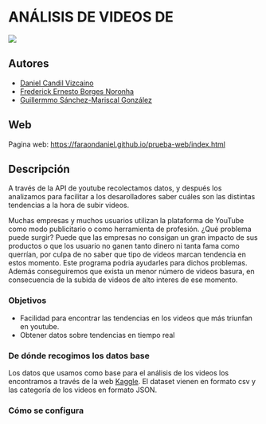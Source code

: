 
# ANÁLISIS DE VIDEOS DE 
![](https://i.pinimg.com/originals/32/3e/02/323e02791f3dfb353927386dfaec81d9.png)

## Autores
[1]:https://github.com/FaraonDaniel
[2]:https://github.com/FrederickBor
[3]:https://github.com/Mariscal6

- [Daniel Candil Vizcaino][1]
- [Frederick Ernesto Borges Noronha][2]
- [Guillermmo Sánchez-Mariscal González][3]
	
## Web 

Pagina web: https://faraondaniel.github.io/prueba-web/index.html
	
## Descripción

A través de la API de youtube recolectamos datos, y después los analizamos para facilitar a los desarolladores saber
cuáles son las distintas tendencias a la hora de subir videos.

Muchas empresas y muchos usuarios utilizan la plataforma de YouTube como modo publicitario o como herramienta de profesión. ¿Qué problema puede surgir? Puede que las empresas no consigan un gran impacto de sus productos o que los usuario no ganen tanto dinero ni tanta fama como querrían, por culpa de no saber que tipo de videos marcan tendencia en estos momento. Este programa podria ayudarles para dichos problemas. Además conseguiremos que exista un menor número de videos basura, en consecuencia de la subida de videos de alto interes de ese momento.

### Objetivos

- Facilidad para encontrar las tendencias en los videos que más triunfan en youtube.
- Obtener datos sobre tendencias en tiempo real

### De dónde recogimos los datos base
[4]:https://www.kaggle.com/datasnaek/youtube-new

Los datos que usamos como base para el análisis de los videos los encontramos a través de la web [Kaggle][4].
El dataset vienen en formato csv y las categoría de los videos en formato JSON.

### Cómo se configura
```python


```
